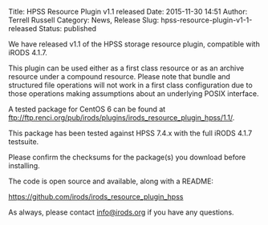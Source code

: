 Title: HPSS Resource Plugin v1.1 released
Date: 2015-11-30 14:51
Author: Terrell Russell
Category: News, Release
Slug: hpss-resource-plugin-v1-1-released
Status: published

We have released v1.1 of the HPSS storage resource plugin, compatible
with iRODS 4.1.7.

This plugin can be used either as a first class resource or as an
archive resource under a compound resource. Please note that bundle and
structured file operations will not work in a first class configuration
due to those operations making assumptions about an underlying POSIX
interface.

A tested package for CentOS 6 can be found at
<ftp://ftp.renci.org/pub/irods/plugins/irods_resource_plugin_hpss/1.1/>.

This package has been tested against HPSS 7.4.x with the full iRODS
4.1.7 testsuite.

Please confirm the checksums for the package(s) you download before
installing.

The code is open source and available, along with a README:

<https://github.com/irods/irods_resource_plugin_hpss>

As always, please contact <info@irods.org> if you have any questions.
